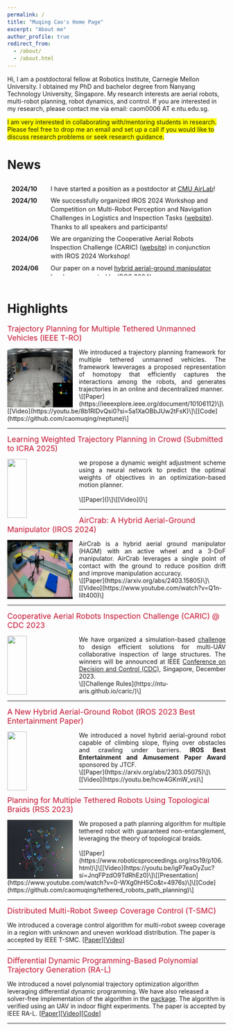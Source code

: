 ```yaml
---
permalink: /
title: "Muqing Cao's Home Page"
excerpt: "About me"
author_profile: true
redirect_from: 
  - /about/
  - /about.html
---
```


Hi, I am a postdoctoral fellow at Robotics Institute, Carnegie Mellon University. I obtained my PhD and bachelor degree from Nanyang Technology University, Singapore. My research interests are aerial robots, multi-robot planning, robot dynamics, and control. If you are interested in my research, please contact me via email: caom0006 AT e.ntu.edu.sg.

<span style="background-color: yellow;">I am very interested in collaborating with/mentoring students in research. Please feel free to drop me an email and set up a call if you would like to discuss research problems or seek research guidance.</span>

News
======
<div style="max-height: 200px; overflow-y: auto; padding: 10px;">
    <ul style="list-style-type: none; padding-left: 0; font-size: 0.9rem; line-height: 1.4; margin: 0;">
        <li style="display: flex; gap: 10px; margin-bottom: 0.5em;">
            <div style="flex: 0 0 80px; font-weight: bold;">2024/10</div>
            <div style="flex: 1;">I have started a position as a postdoctor at <a href="https://theairlab.org/">CMU AirLab</a>!</div>
        </li>
        <li style="display: flex; gap: 10px; margin-bottom: 0.5em;">
            <div style="flex: 0 0 80px; font-weight: bold;">2024/10</div>
            <div style="flex: 1;">We successfully organized IROS 2024 Workshop and Competition on Multi-Robot Perception and Navigation Challenges in Logistics and Inspection Tasks (<a href="https://www.iros2024-cartin.com/">website</a>). Thanks to all speakers and participants!</div>
        </li>
        <li style="display: flex; gap: 10px; margin-bottom: 0.5em;">
            <div style="flex: 0 0 80px; font-weight: bold;">2024/06</div>
            <div style="flex: 1;">We are organizing the Cooperative Aerial Robots Inspection Challenge (CARIC) (<a href="https://ntu-aris.github.io/caric/">website</a>) in conjunction with IROS 2024 Workshop!</div>
        </li>
        <li style="display: flex; gap: 10px; margin-bottom: 0.5em;">
            <div style="flex: 0 0 80px; font-weight: bold;">2024/06</div>
            <div style="flex: 1;">Our paper on a novel <a href="https://www.youtube.com/watch?v=Q1n-IiIt400">hybrid aerial-ground manipulator</a> has been accepted by IROS 2024!</div>
        </li>
        <li style="display: flex; gap: 10px; margin-bottom: 0.5em;">
            <div style="flex: 0 0 80px; font-weight: bold;">2023/10</div>
            <div style="flex: 1;">Our paper on a novel <a href="https://youtu.be/hcw4GKmW_vs">hybrid aerial-ground robot</a> has been awarded the <strong>IROS 2023 Best Entertainment Paper</strong>!</div>
        </li>
        <li style="display: flex; gap: 10px; margin-bottom: 0.5em;">
            <div style="flex: 0 0 80px; font-weight: bold;">2023/03</div>
            <div style="flex: 1;">Our paper on <a href="https://ieeexplore.ieee.org/document/10106112">trajectory planning multi-tethered robots</a> has been accepted by <strong>T-RO</strong>!</div>
        </li>
    </ul>
</div>

<div style="height: 20px;"></div> <!-- Adds extra blank space -->

Highlights
======
<span style="color:#C41230; font-size: 1.1rem">Trajectory Planning for Multiple Tethered Unmanned Vehicles (IEEE T-RO)</span>

<img style="float: left; margin-right: 1em; width:30%; height:136px; overflow: hidden;" src="images/rss2.gif">
<div style="text-align: justify">We introduced a trajectory planning framework for multiple tethered unmanned vehicles. The framework lewverages a proposed representation of homotopy that efficiently captures the interactions among the robots, and generates trajectories in an online and decentralized manner.</div>\[[Paper](https://ieeexplore.ieee.org/document/10106112)\]\[[Video](https://youtu.be/8b1RlDvQsi0?si=5a1XaOBbJUw2tFsK)\]\[[Code](https://github.com/caomuqing/neptune)\]
<hr style="border:3px light blue; text-align:center">

<span style="color:#C41230; font-size: 1.1rem">Learning Weighted Trajectory Planning in Crowd (Submitted to ICRA 2025)</span>

<img style="float: left; margin-right: 1em; width:30%; height:136px; overflow: hidden;" src="images/learning-planning.gif" width="38%" height="5">
<div style="text-align: justify">we
      propose a dynamic weight adjustment scheme using a neural network to predict the optimal weights of objectives in an optimization-based motion planner.</div><br>
\[[Paper]()\]\[[Video]()\]
<br>
<hr style="border:3px light blue; text-align:center">

<span style="color:#C41230; font-size: 1.1rem">AirCrab: A Hybrid Aerial-Ground Manipulator (IROS 2024)</span>

<img style="float: left; margin-right: 1em; width:30%; height:136px; overflow: hidden;" src="images/aircrab.gif" width="38%" height="5">
<div style="text-align: justify">AirCrab is a hybrid aerial ground manipulator (HAGM) with an active wheel and a 3-DoF manipulator. AirCrab leverages a single point of contact with the ground to reduce position drift and improve manipulation accuracy.</div>
\[[Paper](https://arxiv.org/abs/2403.15805)\]\[[Video](https://www.youtube.com/watch?v=Q1n-IiIt400)\]
<hr style="border:3px light blue; text-align:center">

<span style="color:#C41230; font-size: 1.1rem">Cooperative Aerial Robots Inspection Challenge (CARIC) @ CDC 2023</span>

<img style="float: left; margin-right: 1em; width:30%; height:136px; overflow: hidden;" src="images/caric1.gif" width="38%" height="5">
<div style="text-align: justify">We have organized a simulation-based <a href="https://ntu-aris.github.io/caric/">challenge</a> to design efficient solutions for multi-UAV collaborative inspection of large structures. The winners will be announced at IEEE <a href="https://cdc2023.ieeecss.org/cooperative-aerial-robots-inspection-challenge/">Conference on Decision and Control (CDC)</a>, Singapore, December 2023.</div>
\[[Challenge Rules](https://ntu-aris.github.io/caric/)\]
<hr style="border:3px light blue; text-align:center">

<span style="color:#C41230; font-size: 1.1rem">A New Hybrid Aerial-Ground Robot (IROS 2023 Best Entertainment Paper)</span>

<img style="float: left; margin-right: 1em; width:30%; height:136px; overflow: hidden;" src="images/doublebee1.gif" width="38%" height="5">
<div style="text-align: justify">We introduced a novel hybrid aerial-ground robot capable of climbing slope, flying over obstacles and crawling under barriers. <strong>IROS Best Entertainment and Amusement Paper Award</strong> sponsored by JTCF.</div>
\[[Paper](https://arxiv.org/abs/2303.05075)\]\[[Video](https://youtu.be/hcw4GKmW_vs)\]
<br>
<hr style="border:3px light blue; text-align:center">

<span style="color:#C41230; font-size: 1.1rem">Planning for Multiple Tethered Robots Using Topological Braids (RSS 2023)</span>

<img style="float: left; margin-right: 1em; width:30%; height:136px; overflow: hidden;" src="images/rss1.gif">
<div style="text-align: justify">We proposed a path planning algorithm for multiple tethered robot with guaranteed non-entanglement, leveraging the theory of topological braids.</div><br>
\[[Paper](https://www.roboticsproceedings.org/rss19/p106.html)\]\[[Video](https://youtu.be/igP7eaOyZuc?si=JnqFPzdO9TdRhEz0)\]\[[Presentation](https://www.youtube.com/watch?v=0-WXg0hH5Co&t=4976s)\]\[[Code](https://github.com/caomuqing/tethered_robots_path_planning)\]
<hr style="border:3px light blue; text-align:center">


<span style="color:#C41230; font-size: 1.1rem">Distributed Multi-Robot Sweep Coverage Control (T-SMC)</span>

We introduced a coverage control algorithm for multi-robot sweep coverage in a region with unknown and uneven workload distribution. The paper is accepted by IEEE T-SMC. \[[Paper](https://ieeexplore.ieee.org/document/10168201)\]\[[Video](https://youtu.be/nBXupDJ9x94?si=JUgQYje5BrFEth6z)\]

<hr style="border:3px light blue; text-align:center">

<span style="color:#C41230; font-size: 1.1rem">Differential Dynamic Programming-Based Polynomial Trajectory Generation (RA-L)</span>

We introduced a novel polynomial trajectory optimization algorithm leveraging differential dynamic programming. We have also released a solver-free implementation of the algorithm in the [package](https://github.com/ntu-caokun/DIRECT). The algorithm is verified using an UAV in indoor flight experiments. The paper is accepted by IEEE RA-L. \[[Paper](https://ieeexplore.ieee.org/document/9681227)\]\[[Video](https://youtu.be/BM8_ABM_2VM?si=NYmO9b82DaAmkFiN)\]\[[Code](https://github.com/ntu-caokun/DIRECT)\]

<hr style="border:3px light blue; text-align:center">

<div style="width: 300px; height: 200px; overflow: hidden;">
  <script type="text/javascript" id="clustrmaps" src="//clustrmaps.com/map_v2.js?d=RLTHMJODgsVMxCoP0v1Ov2xfZV6-EyjiNuJjykzEnR8&cl=ffffff&w=a"></script>
</div>